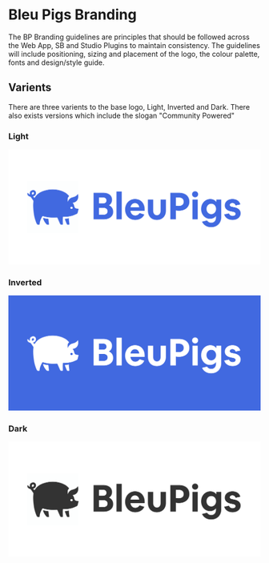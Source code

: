 # Bleu Pigs Branding
The BP Branding guidelines are principles that should be followed across the Web App, SB and Studio Plugins to maintain consistency. The guidelines will include positioning, sizing and placement of the logo, the colour palette, fonts and design/style guide.

## Varients
There are three varients to the base logo, Light, Inverted and Dark. There also exists versions which include the slogan "Community Powered"

### Light
<p align="center">
  <img 
       src="https://raw.githubusercontent.com/Bleu-Pigs/brand-guidelines/master/assets/branding/images/BP-Logo_and_text-revision-1.png" 
       alt="Bleu Pigs Logo"/>
</p>

### Inverted
<p align="center">
  <img 
       src="https://raw.githubusercontent.com/Bleu-Pigs/brand-guidelines/master/assets/branding/images/BP-Logo_and_text_revision-1-inverted.png" 
       alt="Inverted Bleu Pigs Logo"/>
</p>

### Dark
<p align="center">
  <img 
       src="https://raw.githubusercontent.com/Bleu-Pigs/brand-guidelines/master/assets/branding/images/BP-Logo_and_text-revision-1-dark.png" 
       alt="Inverted Bleu Pigs Logo"/>
</p>

